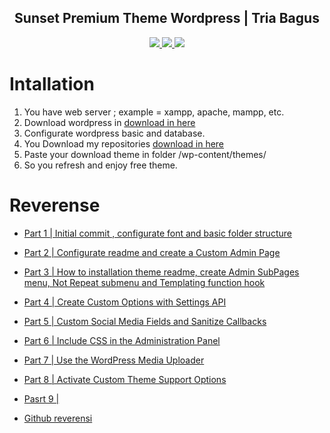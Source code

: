 <div align="center">    
    <h2>Sunset Premium Theme Wordpress | Tria Bagus</h2>
    <a href="https://www.triabagus.site">
        <img src="https://cdn.rawgit.com/sindresorhus/awesome/d7305f38d29fed78fa85652e3a63e154dd8e8829/media/badge.svg"></img>
    </a>
    <a href="https://github.com/triabagus/Sunset-Theme-Wordpress/fork">
        <img src="https://img.shields.io/badge/PRs-welcome-brightgreen.svg"></img>
    </a>   
    <a href="https://www.paypal.me/triabagus/10">
        <img src="https://img.shields.io/badge/$-donate-ff69b4.svg?maxAge=2592000&amp;style=flat"></img>
    </a> 
</div>

# Intallation
1. You have web server ; example = xampp, apache, mampp, etc.
2. Download wordpress in [download in here](https://id.wordpress.org/download/)
3. Configurate wordpress basic and database.
4. You Download my repositories [download in here](https://github.com/triabagus/Sunset-Theme-Wordpress/archive/master.zip)
5. Paste your download theme in folder /wp-content/themes/
6. So you refresh and enjoy free theme.

# Reverense 
- [Part 1 | Initial commit , configurate font and basic folder structure](https://www.youtube.com/watch?v=IZdMWEjbsIo&list=PLriKzYyLb28kpEnFFi9_vJWPf5-_7d3rX&index=2)
- [Part 2 | Configurate readme and create a Custom Admin Page](https://www.youtube.com/watch?v=nvsK0cTH0So&list=PLriKzYyLb28kpEnFFi9_vJWPf5-_7d3rX&index=3)
- [Part 3 | How to installation theme readme, create Admin SubPages menu, Not Repeat submenu and Templating function hook](https://www.youtube.com/watch?v=W2KfdcHDO3Y&list=PLriKzYyLb28kpEnFFi9_vJWPf5-_7d3rX&index=4)
- [Part 4 | Create Custom Options with Settings API](https://www.youtube.com/watch?v=pTegcB9zMSM&list=PLriKzYyLb28kpEnFFi9_vJWPf5-_7d3rX&index=5)
- [Part 5 | Custom Social Media Fields and Sanitize Callbacks](https://www.youtube.com/watch?v=qVPqqYMoTHc&list=PLriKzYyLb28kpEnFFi9_vJWPf5-_7d3rX&index=6)
- [Part 6 | Include CSS in the Administration Panel](https://www.youtube.com/watch?v=0bZdyJKZUDw&list=PLriKzYyLb28kpEnFFi9_vJWPf5-_7d3rX&index=7)
- [Part 7 | Use the WordPress Media Uploader](https://www.youtube.com/watch?v=_uk_clTGWlE&list=PLriKzYyLb28kpEnFFi9_vJWPf5-_7d3rX&index=8)
- [Part 8 | Activate Custom Theme Support Options](https://www.youtube.com/watch?v=XWM3i1nvpNY&list=PLriKzYyLb28kpEnFFi9_vJWPf5-_7d3rX&index=9)
- [Pasrt 9 |](https://www.youtube.com/watch?v=a8GwPJjGCO8&list=PLriKzYyLb28kpEnFFi9_vJWPf5-_7d3rX&index=10)

- [Github reverensi](https://github.com/Alecaddd/Sunset-theme)
